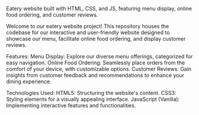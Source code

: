 Eatery website built with HTML, CSS, and JS, featuring menu display, online food ordering, and customer reviews.

Welcome to our eatery website project! This repository houses the codebase for our interactive and user-friendly website designed to showcase our menu, facilitate online food ordering, and display customer reviews.

Features:
Menu Display: Explore our diverse menu offerings, categorized for easy navigation.
Online Food Ordering: Seamlessly place orders from the comfort of your device, with customizable options.
Customer Reviews: Gain insights from customer feedback and recommendations to enhance your dining experience.

Technologies Used:
HTML5: Structuring the website's content.
CSS3: Styling elements for a visually appealing interface.
JavaScript (Vanilla): Implementing interactive features and functionalities.
